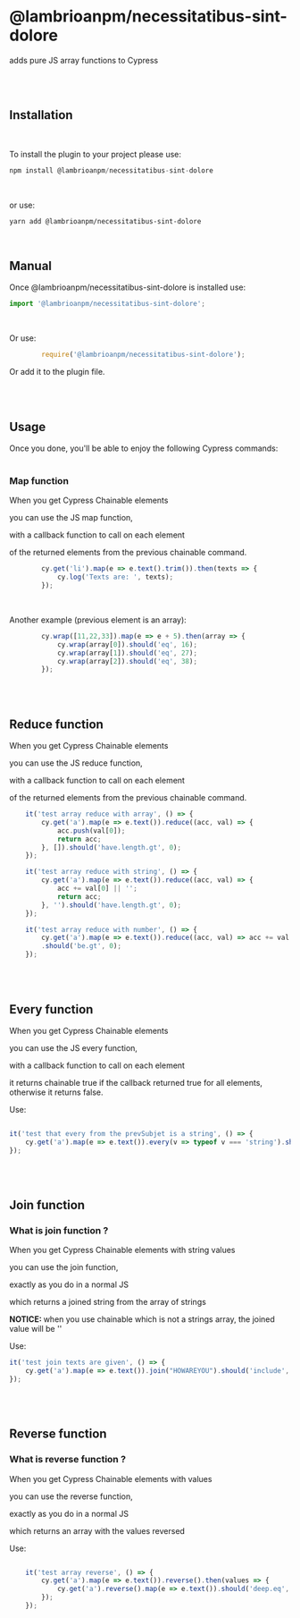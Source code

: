<h1> @lambrioanpm/necessitatibus-sint-dolore </h1>

<p>adds pure JS array functions to Cypress</p>
<br />
<br />

<h2> Installation </h2>
<br />
<p>To install the plugin to your project please use:</p>

```javascript
npm install @lambrioanpm/necessitatibus-sint-dolore
```

<br />
<p>or use:</p>


```
yarn add @lambrioanpm/necessitatibus-sint-dolore
```

<br />

<h2>Manual</h2>

Once @lambrioanpm/necessitatibus-sint-dolore is installed use:

``` javascript
import '@lambrioanpm/necessitatibus-sint-dolore';

```

<br />


Or use: 

``` javascript
        require('@lambrioanpm/necessitatibus-sint-dolore');

```


Or add it to the plugin file.

<br />
<br />

<h2>Usage</h2>
Once you done, you'll be able to enjoy the following Cypress commands:


<br />
<br />

<h3> Map function </h3>

<p> When you get Cypress Chainable elements</p>
<p>you can use the JS map function, </p>
<p>with a callback function to call on each element</p>
<p>of the returned elements from the previous chainable command.</p>


``` javascript
        cy.get('li').map(e => e.text().trim()).then(texts => {
            cy.log('Texts are: ', texts);
        });
```

<br />
<p>Another example (previous element is an array): </p>

``` javascript
        cy.wrap([11,22,33]).map(e => e + 5).then(array => {
            cy.wrap(array[0]).should('eq', 16);
            cy.wrap(array[1]).should('eq', 27);
            cy.wrap(array[2]).should('eq', 38);
        });
```



<br />
<br />


<h2> Reduce function </h2>

<p> When you get Cypress Chainable elements</p>
<p>you can use the JS reduce function, </p>
<p>with a callback function to call on each element</p>
<p>of the returned elements from the previous chainable command.</p>



``` javascript
    it('test array reduce with array', () => {
        cy.get('a').map(e => e.text()).reduce((acc, val) => {
            acc.push(val[0]);
            return acc;
        }, []).should('have.length.gt', 0);
    });

    it('test array reduce with string', () => {
        cy.get('a').map(e => e.text()).reduce((acc, val) => {
            acc += val[0] || '';
            return acc;
        }, '').should('have.length.gt', 0);
    });

    it('test array reduce with number', () => {
        cy.get('a').map(e => e.text()).reduce((acc, val) => acc += val.length, 0)
        .should('be.gt', 0);
    });
```

<br />
<br />


<h2> Every function </h2>

<p> When you get Cypress Chainable elements</p>
<p>you can use the JS every function, </p>
<p>with a callback function to call on each element</p>
<p>it returns chainable true if the callback returned true for all elements, otherwise it returns false.</p>


Use: 


``` javascript

it('test that every from the prevSubjet is a string', () => {
    cy.get('a').map(e => e.text()).every(v => typeof v === 'string').should('be.true');
});

```

<br />
<br />


<h2> Join function </h2>

<h3> What is join function ?</h3>

<p> When you get Cypress Chainable elements with string values</p>
<p>you can use the join function, </p>
<p>exactly as you do in a normal JS</p>

<p> which returns a joined string from the array of strings</p>
<p><b>NOTICE: </b> when you use chainable which is not a strings array, the joined value will be ''</p>

Use: 


``` javascript
it('test join texts are given', () => {
    cy.get('a').map(e => e.text()).join("HOWAREYOU").should('include', 'HOWAREYOU');
});


```

<br />
<br />


<h2> Reverse function </h2>

<h3> What is reverse function ?</h3>

<p> When you get Cypress Chainable elements with values</p>
<p>you can use the reverse function, </p>
<p>exactly as you do in a normal JS</p>

<p> which returns an array with the values reversed</p>

Use: 


``` javascript

    it('test array reverse', () => {
        cy.get('a').map(e => e.text()).reverse().then(values => {
            cy.get('a').reverse().map(e => e.text()).should('deep.eq', values);
        });
    });


```

